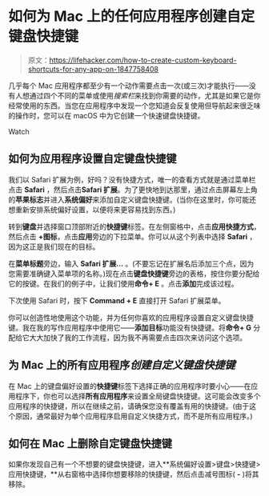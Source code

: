 # 如何为 Mac 上的任何应用程序创建自定键盘快捷键

> 原文：<https://lifehacker.com/how-to-create-custom-keyboard-shortcuts-for-any-app-on-1847758408>

几乎每个 Mac 应用程序都至少有一个动作需要点击一次(或三次)才能执行——没有人想通过四个不同的菜单或使用*搜索栏*来找到你需要的动作，尤其是如果它是你经常使用的东西。当您在应用程序中发现一个您知道会反复使用但导航起来很乏味的操作时，您可以在 macOS 中为它创建一个快速键盘快捷键。

Watch

## 如何为应用程序设置自定键盘快捷键

我们以 Safari 扩展为例，好吗？没有快捷方式，唯一的查看方式就是通过菜单栏点击 **Safari** ，然后点击**Safari 扩展**。为了更快地到达那里，通过点击屏幕左上角的**苹果标志**并进入**系统偏好**来添加自定义键盘快捷键。(当你在这里时，你可能还想重新安排系统偏好设置，以便将来更容易找到东西。)

转到**键盘**并选择窗口顶部附近的**快捷键**标签。在左侧窗格中，点击**应用快捷方式**，然后点击 **+图标**，点击**应用**旁边的下拉菜单。你可以从这个列表中选择 **Safari** ，因为这正是我们现在的目标。

在**菜单标题**旁边，输入 **Safari 扩展…** 。(不要忘记在扩展名后添加三个点，因为您需要准确键入菜单项的名称。)现在点击**键盘快捷键**旁边的表格，按住你要分配给它的按键。在我们的例子中，让我们使用**命令+ E** 。点击**添加**完成该过程。

下次使用 Safari 时，按下 **Command + E** 直接打开 Safari 扩展菜单。

你可以创造性地使用这个功能，并为任何你喜欢的应用程序设置自定义键盘快捷键。我在我的写作应用程序中使用它——**添加目标**功能没有快捷键。将**命令+ G** 分配给它大大加快了我的工作流程，因为我不再需要点击四次来访问这个选项。

## 为 Mac 上的所有应用程序*创建自定义键盘快捷键*

在 Mac 上的键盘偏好设置的**快捷键**标签下选择正确的应用程序时要小心——在应用程序下，你也可以选择**所有应用程序**来设置全局键盘快捷键。这可能会改变多个应用程序的快捷键，所以在继续之前，请确保您没有覆盖有用的快捷键。(由于这个原因，通常最好为单个应用程序启用自定义快捷方式，而不是所有应用程序。)

## 如何在 Mac 上删除自定键盘快捷键

如果你发现自己有一个不想要的键盘快捷键，进入**系统偏好设置>键盘>快捷键>应用快捷键，**从右窗格中选择你想要移除的快捷键，然后点击减号图标( **-** )将其移除。